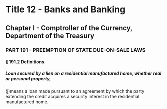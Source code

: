 
# Title 12 - Banks and Banking
## Chapter I - Comptroller of the Currency, Department of the Treasury
### PART 191 - PREEMPTION OF STATE DUE-ON-SALE LAWS
#### § 191.2 Definitions.
##### Loan secured by a lien on a residential manufactured home, whether real or personal property,

(j)means a loan made pursuant to an agreement by which the party extending the credit acquires a security interest in the residential manufactured home.
